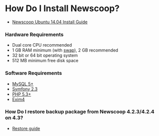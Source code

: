 # How Do I Install Newscoop?

- [Newscoop Ubuntu 14.04 Install Guide][ubuntu]

### Hardware Requirements

- Dual core CPU recommended
- 1 GB RAM minimum (with [swap][swap]), 2 GB recommended
- 32 bit or 64 bit operating system
- 512 MB minimum free disk space

### Software Requirements

- [MySQL 5+](http://dev.mysql.com/downloads/mysql)
- [Symfony 2.3](http://symfony.com/download)
- [PHP 5.3+](http://php.net/downloads.php)
- [Exim4](http://www.exim.org/mirrors.html)

### How Do I restore backup package from Newscoop 4.2.3/4.2.4 on 4.3?

- [Restore guide][restore]

[swap]: https://www.digitalocean.com/community/tutorials/how-to-add-swap-on-ubuntu-14-04
[ubuntu]: https://github.com/sourcefabric/Newscoop/blob/master/newscoop/docs/INSTALL-ubuntu.md
[restore]: https://github.com/sourcefabric/Newscoop/blob/master/newscoop/docs/UPGRADE_4_3.md#restoring-backup-package-from-newscoop-version-423424-on-43